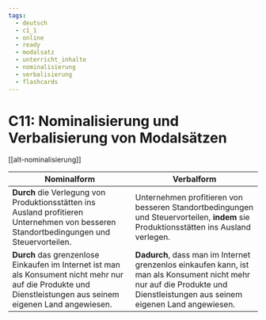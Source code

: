 ```yaml
---
tags:
  - deutsch
  - c1_1
  - online
  - ready
  - modalsatz
  - unterricht_inhalte
  - nominalisierung
  - verbalisierung
  - flashcards
---
```


# C11: Nominalisierung und Verbalisierung von Modalsätzen

[[alt-nominalisierung]]

| __Nominalform__                                                                                                                                                | __Verbalform__                                                                                                                                                              |
| -------------------------------------------------------------------------------------------------------------------------------------------------------------- | --------------------------------------------------------------------------------------------------------------------------------------------------------------------------- |
| __Durch__ die Verlegung von Produktionsstätten ins Ausland profitieren Unternehmen von besseren Standortbedingungen und Steuervorteilen.                       | Unternehmen profitieren von besseren Standortbedingungen und Steuervorteilen, __indem__ sie Produktionsstätten ins Ausland verlegen.                                        |
| __Durch__ das grenzenlose Einkaufen im Internet ist man als Konsument nicht mehr nur auf die Produkte und Dienstleistungen aus seinem eigenen Land angewiesen. | __Dadurch__, dass man im Internet grenzenlos einkaufen kann, ist man als Konsument nicht mehr nur auf die Produkte und Dienstleistungen aus seinem eigenen Land angewiesen. |
